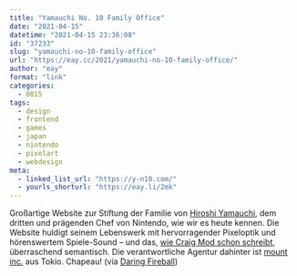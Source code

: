 ```yaml
---
title: "Yamauchi No. 10 Family Office"
date: "2021-04-15"
datetime: "2021-04-15 23:36:08"
id: "37233"
slug: "yamauchi-no-10-family-office"
url: "https://eay.cc/2021/yamauchi-no-10-family-office/"
author: "eay"
format: "link"
categories:
  - 0815
tags:
  - design
  - frontend
  - games
  - japan
  - nintendo
  - pixelart
  - webdesign
meta:
  - linked_list_url: "https://y-n10.com/"
  - yourls_shorturl: "https://eay.li/2mk"
---
```


Großartige Website zur Stiftung der Familie von [Hiroshi Yamauchi](https://en.wikipedia.org/wiki/Hiroshi_Yamauchi), dem dritten und prägenden Chef von Nintendo, wie wir es heute kennen. Die Website huldigt seinem Lebenswerk mit hervorragender Pixeloptik und hörenswertem Spiele-Sound – und das, [wie Craig Mod schon schreibt](https://mobile.twitter.com/craigmod/status/1382209166689726468), überraschend semantisch. Die verantwortliche Agentur dahinter ist [mount inc.](https://mount.jp/) aus Tokio. Chapeau! (via [Daring Fireball](https://daringfireball.net/linked/2021/04/14/yamauchi-no-10))
